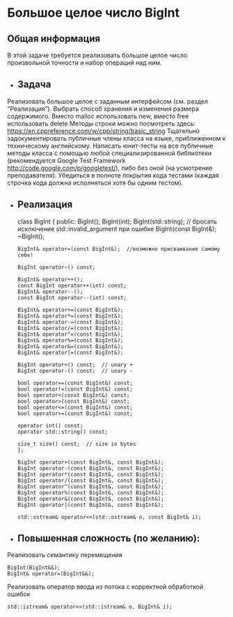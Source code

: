 # Большое целое число BigInt

## Общая информация
В этой задаче требуется реализовать большое целое число произвольной точности и набор операций над ним.


* ## Задача

Реализовать большое целое  с заданным интерфейсом (см. раздел “Реализация”). Выбрать способ хранения и изменения размера содержимого.
Вместо malloc использовать new, вместо free использовать delete
Методы строки можно посмотреть здесь: https://en.cppreference.com/w/cpp/string/basic_string 
Тщательно задокументировать публичные члены класса на языке, приближенном к техническому английскому.
Написать юнит-тесты на все публичные методы класса с помощью любой специализированной библиотеки (рекомендуется Google Test Framework http://code.google.com/p/googletest/), либо без оной (на усмотрение преподавателя). Убедиться в полноте покрытия кода тестами (каждая строчка кода должна исполняться хотя бы одним тестом).

* ## Реализация

    class BigInt {
     public:
      BigInt();
      BigInt(int);
      BigInt(std::string); // бросать исключение std::invalid_argument при ошибке
      BigInt(const BigInt&);
      ~BigInt();

      BigInt& operator=(const BigInt&);  //возможно присваивание самому себе!

      BigInt operator~() const;

      BigInt& operator++();
      const BigInt operator++(int) const;
      BigInt& operator--();
      const BigInt operator--(int) const;

      BigInt& operator+=(const BigInt&);
      BigInt& operator*=(const BigInt&);
      BigInt& operator-=(const BigInt&);
      BigInt& operator/=(const BigInt&);
      BigInt& operator^=(const BigInt&);
      BigInt& operator%=(const BigInt&);
      BigInt& operator&=(const BigInt&);
      BigInt& operator|=(const BigInt&);

      BigInt operator+() const;  // unary +
      BigInt operator-() const;  // unary -

      bool operator==(const BigInt&) const;
      bool operator!=(const BigInt&) const;
      bool operator<(const BigInt&) const;
      bool operator>(const BigInt&) const;
      bool operator<=(const BigInt&) const;
      bool operator>=(const BigInt&) const;

      operator int() const;
      operator std::string() const;

      size_t size() const;  // size in bytes
      };

      BigInt operator+(const BigInt&, const BigInt&);
      BigInt operator-(const BigInt&, const BigInt&);
      BigInt operator*(const BigInt&, const BigInt&);
      BigInt operator/(const BigInt&, const BigInt&);
      BigInt operator^(const BigInt&, const BigInt&);
      BigInt operator%(const BigInt&, const BigInt&);
      BigInt operator&(const BigInt&, const BigInt&);
      BigInt operator|(const BigInt&, const BigInt&);
      
      std::ostream& operator<<(std::ostream& o, const BigInt& i);

* ## Повышенная сложность (по желанию):

Реализовать семантику перемещения 
    
    BigInt(BigInt&&); 
    BigInt& operator=(BigInt&&);
    
Реализовать оператор ввода из потока с корректной обработкой ошибок 
    
    std::istream& operator>>(std::istream& o, BigInt& i);
